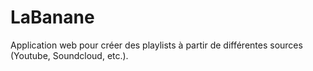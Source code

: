 # LaBanane
Application web pour créer des playlists à partir de différentes sources (Youtube, Soundcloud, etc.).
